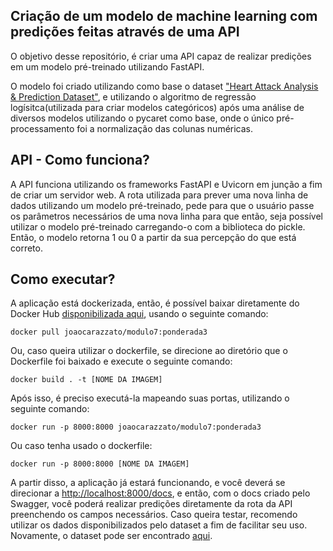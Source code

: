 ## Criação de um modelo de machine learning com predições feitas através de uma API

O objetivo desse repositório, é criar uma API capaz de realizar predições em um modelo pré-treinado utilizando FastAPI.

O modelo foi criado utilizando como base o dataset ["Heart Attack Analysis & Prediction Dataset"](https://www.kaggle.com/datasets/rashikrahmanpritom/heart-attack-analysis-prediction-dataset), e utilizando o algoritmo de regressão logísitca(utilizada para criar modelos categóricos) após uma análise de diversos modelos utilizando o pycaret como base, onde o único pré-processamento foi a normalização das colunas numéricas. 

## API - Como funciona?

A API funciona utilizando os frameworks FastAPI e Uvicorn em junção a fim de criar um servidor web. A rota utilizada para prever uma nova linha de dados utilizando um modelo pré-treinado, pede para que o usuário passe os parâmetros necessários de uma nova linha para que então, seja possível utilizar o modelo pré-treinado carregando-o com a biblioteca do pickle. Então, o modelo retorna 1 ou 0 a partir da sua percepção do que está correto.

## Como executar?
A aplicação está dockerizada, então, é possível baixar diretamente do Docker Hub [disponibilizada aqui](https://hub.docker.com/r/joaocarazzato/modulo7/tags), usando o seguinte comando:
```
docker pull joaocarazzato/modulo7:ponderada3
```

Ou, caso queira utilizar o dockerfile, se direcione ao diretório que o Dockerfile foi baixado e execute o seguinte comando:
```
docker build . -t [NOME DA IMAGEM]
```

Após isso, é preciso executá-la mapeando suas portas, utilizando o seguinte comando:
```
docker run -p 8000:8000 joaocarazzato/modulo7:ponderada3
```

Ou caso tenha usado o dockerfile:

```
docker run -p 8000:8000 [NOME DA IMAGEM]
```

A partir disso, a aplicação já estará funcionando, e você deverá se direcionar a [http://localhost:8000/docs](http://localhost:8000/docs), e então, com o docs criado pelo Swagger, você poderá realizar predições diretamente da rota da API preenchendo os campos necessários. Caso queira testar, recomendo utilizar os dados disponibilizados pelo dataset a fim de facilitar seu uso. Novamente, o dataset pode ser encontrado [aqui](https://www.kaggle.com/datasets/rashikrahmanpritom/heart-attack-analysis-prediction-dataset).